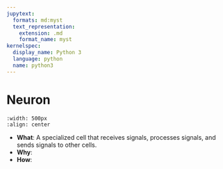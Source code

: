 ```yaml
---
jupytext:
  formats: md:myst
  text_representation:
    extension: .md
    format_name: myst
kernelspec:
  display_name: Python 3
  language: python
  name: python3
---
```

# Neuron

```{image} https://openbooks.lib.msu.edu/app/uploads/sites/6/2020/11/LabeledNeuron.png
:width: 500px
:align: center
```

- **What**: A specialized cell that receives signals, processes signals, and sends signals to other cells.
- **Why**:
- **How**: 
